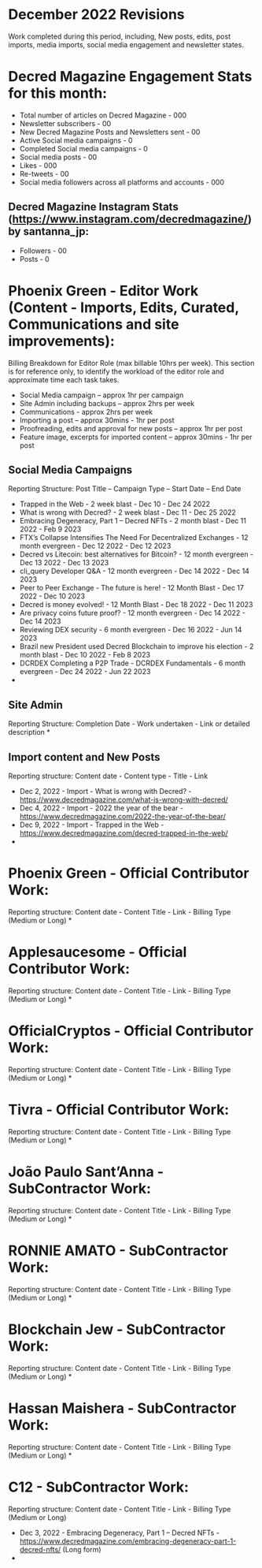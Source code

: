# December 2022 Revisions
Work completed during this period, including, New posts, edits, post imports, media imports, social media engagement and newsletter states.

# Decred Magazine Engagement Stats for this month:
* Total number of articles on Decred Magazine -  000
* Newsletter subscribers - 00
* New Decred Magazine Posts and Newsletters sent - 00
* Active Social media campaigns - 0
* Completed Social media campaigns - 0
* Social media posts - 00
* Likes - 000
* Re-tweets - 00
* Social media followers across all platforms and accounts - 000

## Decred Magazine Instagram Stats (https://www.instagram.com/decredmagazine/) by santanna_jp:
* Followers - 00
* Posts - 0

# Phoenix Green - Editor Work (Content - Imports, Edits, Curated, Communications and site improvements):

Billing Breakdown for Editor Role (max billable 10hrs per week).
This section is for reference only, to identify the workload of the editor role and approximate time each task takes.
* Social Media campaign – approx 1hr per campaign
* Site Admin including backups – approx 2hrs per week
* Communications - approx 2hrs per week
* Importing a post – approx 30mins - 1hr per post
* Proofreading, edits and approval for new posts – approx 1hr per post
* Feature image, excerpts for imported content – approx 30mins - 1hr per post 

## Social Media Campaigns 
Reporting Structure: Post Title – Campaign Type – Start Date – End Date
* Trapped in the Web - 2 week blast - Dec 10 - Dec 24 2022
* What is wrong with Decred? - 2 week blast - Dec 11 - Dec 25 2022
* Embracing Degeneracy, Part 1 – Decred NFTs - 2 month blast - Dec 11 2022 - Feb 9 2023
* FTX’s Collapse Intensifies The Need For Decentralized Exchanges - 12 month evergreen - Dec 12 2022 - Dec 12 2023
* Decred vs Litecoin: best alternatives for Bitcoin? - 12 month evergreen - Dec 13 2022 - Dec 13 2023
* cli_query Developer Q&A - 12 month evergreen - Dec 14 2022 - Dec 14 2023
* Peer to Peer Exchange - The future is here! - 12 Month Blast - Dec 17 2022 - Dec 10 2023
* Decred is money evolved! - 12 Month Blast - Dec 18 2022 - Dec 11 2023
* Are privacy coins future proof? - 12 month evergreen - Dec 14 2022 - Dec 14 2023
* Reviewing DEX security - 6 month evergreen - Dec 16 2022 - Jun 14 2023
* Brazil new President used Decred Blockchain to improve his election - 2 month blast - Dec 10 2022 - Feb 8 2023
* DCRDEX Completing a P2P Trade - DCRDEX Fundamentals - 6 month evergreen - Dec 24 2022 - Jun 22 2023
* 

## Site Admin
Reporting Structure: Completion Date - Work undertaken - Link or detailed description
* 

## Import content and New Posts
Reporting structure: Content date - Content type - Title - Link
* Dec 2, 2022 - Import - What is wrong with Decred? - https://www.decredmagazine.com/what-is-wrong-with-decred/
* Dec 4, 2022 - Import - 2022 the year of the bear - https://www.decredmagazine.com/2022-the-year-of-the-bear/
* Dec 9, 2022 - Import - Trapped in the Web - https://www.decredmagazine.com/decred-trapped-in-the-web/
* 

# Phoenix Green - Official Contributor Work:
Reporting structure: Content date - Content Title - Link - Billing Type (Medium or Long)
* 

# Applesaucesome - Official Contributor Work:
Reporting structure: Content date - Content Title - Link - Billing Type (Medium or Long)
* 

# OfficialCryptos - Official Contributor Work:
Reporting structure: Content date - Content Title - Link - Billing Type (Medium or Long)
* 

# Tivra - Official Contributor Work:
Reporting structure: Content date - Content Title - Link - Billing Type (Medium or Long)
* 

# João Paulo Sant’Anna - SubContractor Work:
Reporting structure: Content date - Content Title - Link - Billing Type (Medium or Long)
* 

# RONNIE AMATO - SubContractor Work:
Reporting structure: Content date - Content Title - Link - Billing Type (Medium or Long)
* 

# Blockchain Jew - SubContractor Work:
Reporting structure: Content date - Content Title - Link - Billing Type (Medium or Long)
* 

# Hassan Maishera - SubContractor Work:
Reporting structure: Content date - Content Title - Link - Billing Type (Medium or Long)
* 

# C12 - SubContractor Work:
Reporting structure: Content date - Content Title - Link - Billing Type (Medium or Long)
* Dec 3, 2022 - Embracing Degeneracy, Part 1 – Decred NFTs - https://www.decredmagazine.com/embracing-degeneracy-part-1-decred-nfts/ (Long form)
* 





